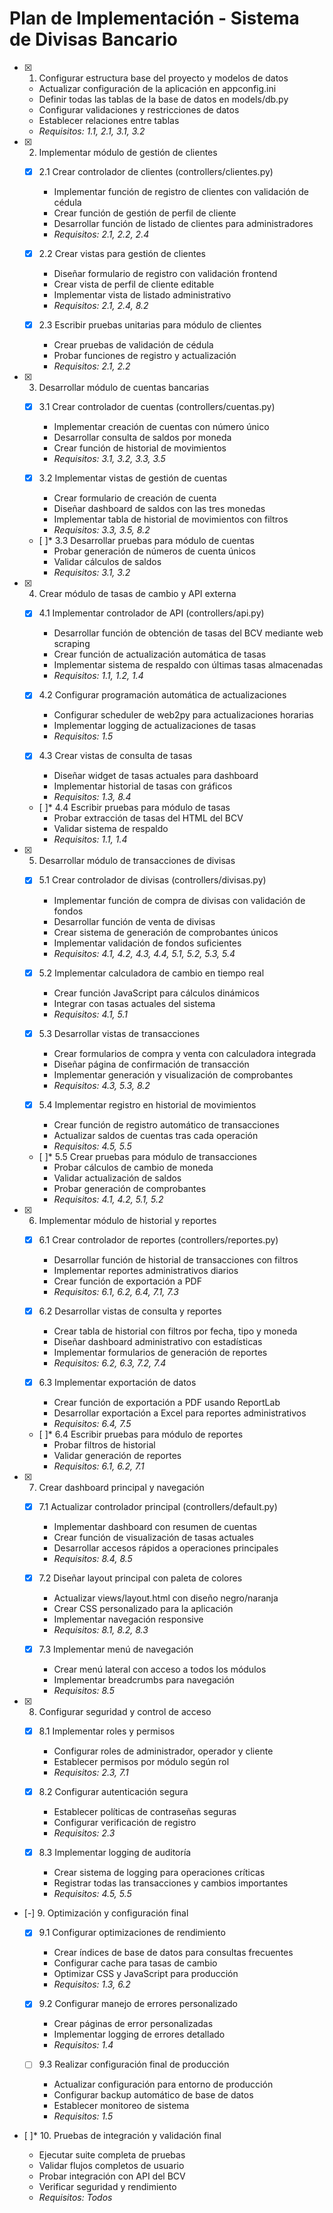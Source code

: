 # Plan de Implementación - Sistema de Divisas Bancario

- [x] 1. Configurar estructura base del proyecto y modelos de datos






  - Actualizar configuración de la aplicación en appconfig.ini
  - Definir todas las tablas de la base de datos en models/db.py
  - Configurar validaciones y restricciones de datos
  - Establecer relaciones entre tablas
  - _Requisitos: 1.1, 2.1, 3.1, 3.2_

- [x] 2. Implementar módulo de gestión de clientes





  - [x] 2.1 Crear controlador de clientes (controllers/clientes.py)


    - Implementar función de registro de clientes con validación de cédula
    - Crear función de gestión de perfil de cliente
    - Desarrollar función de listado de clientes para administradores
    - _Requisitos: 2.1, 2.2, 2.4_

  - [x] 2.2 Crear vistas para gestión de clientes


    - Diseñar formulario de registro con validación frontend
    - Crear vista de perfil de cliente editable
    - Implementar vista de listado administrativo
    - _Requisitos: 2.1, 2.4, 8.2_

  - [x] 2.3 Escribir pruebas unitarias para módulo de clientes







    - Crear pruebas de validación de cédula
    - Probar funciones de registro y actualización
    - _Requisitos: 2.1, 2.2_

- [x] 3. Desarrollar módulo de cuentas bancarias





  - [x] 3.1 Crear controlador de cuentas (controllers/cuentas.py)


    - Implementar creación de cuentas con número único
    - Desarrollar consulta de saldos por moneda
    - Crear función de historial de movimientos
    - _Requisitos: 3.1, 3.2, 3.3, 3.5_

  - [x] 3.2 Implementar vistas de gestión de cuentas


    - Crear formulario de creación de cuenta
    - Diseñar dashboard de saldos con las tres monedas
    - Implementar tabla de historial de movimientos con filtros
    - _Requisitos: 3.3, 3.5, 8.2_

  - [ ]* 3.3 Desarrollar pruebas para módulo de cuentas
    - Probar generación de números de cuenta únicos
    - Validar cálculos de saldos
    - _Requisitos: 3.1, 3.2_

- [x] 4. Crear módulo de tasas de cambio y API externa





  - [x] 4.1 Implementar controlador de API (controllers/api.py)


    - Desarrollar función de obtención de tasas del BCV mediante web scraping
    - Crear función de actualización automática de tasas
    - Implementar sistema de respaldo con últimas tasas almacenadas
    - _Requisitos: 1.1, 1.2, 1.4_

  - [x] 4.2 Configurar programación automática de actualizaciones


    - Configurar scheduler de web2py para actualizaciones horarias
    - Implementar logging de actualizaciones de tasas
    - _Requisitos: 1.5_

  - [x] 4.3 Crear vistas de consulta de tasas


    - Diseñar widget de tasas actuales para dashboard
    - Implementar historial de tasas con gráficos
    - _Requisitos: 1.3, 8.4_

  - [ ]* 4.4 Escribir pruebas para módulo de tasas
    - Probar extracción de tasas del HTML del BCV
    - Validar sistema de respaldo
    - _Requisitos: 1.1, 1.4_

- [x] 5. Desarrollar módulo de transacciones de divisas





  - [x] 5.1 Crear controlador de divisas (controllers/divisas.py)


    - Implementar función de compra de divisas con validación de fondos
    - Desarrollar función de venta de divisas
    - Crear sistema de generación de comprobantes únicos
    - Implementar validación de fondos suficientes
    - _Requisitos: 4.1, 4.2, 4.3, 4.4, 5.1, 5.2, 5.3, 5.4_

  - [x] 5.2 Implementar calculadora de cambio en tiempo real


    - Crear función JavaScript para cálculos dinámicos
    - Integrar con tasas actuales del sistema
    - _Requisitos: 4.1, 5.1_

  - [x] 5.3 Desarrollar vistas de transacciones


    - Crear formularios de compra y venta con calculadora integrada
    - Diseñar página de confirmación de transacción
    - Implementar generación y visualización de comprobantes
    - _Requisitos: 4.3, 5.3, 8.2_

  - [x] 5.4 Implementar registro en historial de movimientos


    - Crear función de registro automático de transacciones
    - Actualizar saldos de cuentas tras cada operación
    - _Requisitos: 4.5, 5.5_

  - [ ]* 5.5 Crear pruebas para módulo de transacciones
    - Probar cálculos de cambio de moneda
    - Validar actualización de saldos
    - Probar generación de comprobantes
    - _Requisitos: 4.1, 4.2, 5.1, 5.2_

- [x] 6. Implementar módulo de historial y reportes





  - [x] 6.1 Crear controlador de reportes (controllers/reportes.py)


    - Desarrollar función de historial de transacciones con filtros
    - Implementar reportes administrativos diarios
    - Crear función de exportación a PDF
    - _Requisitos: 6.1, 6.2, 6.4, 7.1, 7.3_

  - [x] 6.2 Desarrollar vistas de consulta y reportes


    - Crear tabla de historial con filtros por fecha, tipo y moneda
    - Diseñar dashboard administrativo con estadísticas
    - Implementar formularios de generación de reportes
    - _Requisitos: 6.2, 6.3, 7.2, 7.4_

  - [x] 6.3 Implementar exportación de datos

    - Crear función de exportación a PDF usando ReportLab
    - Desarrollar exportación a Excel para reportes administrativos
    - _Requisitos: 6.4, 7.5_

  - [ ]* 6.4 Escribir pruebas para módulo de reportes
    - Probar filtros de historial
    - Validar generación de reportes
    - _Requisitos: 6.1, 6.2, 7.1_

- [x] 7. Crear dashboard principal y navegación




  - [x] 7.1 Actualizar controlador principal (controllers/default.py)


    - Implementar dashboard con resumen de cuentas
    - Crear función de visualización de tasas actuales
    - Desarrollar accesos rápidos a operaciones principales
    - _Requisitos: 8.4, 8.5_

  - [x] 7.2 Diseñar layout principal con paleta de colores


    - Actualizar views/layout.html con diseño negro/naranja
    - Crear CSS personalizado para la aplicación
    - Implementar navegación responsive
    - _Requisitos: 8.1, 8.2, 8.3_

  - [x] 7.3 Implementar menú de navegación


    - Crear menú lateral con acceso a todos los módulos
    - Implementar breadcrumbs para navegación
    - _Requisitos: 8.5_

- [x] 8. Configurar seguridad y control de acceso





  - [x] 8.1 Implementar roles y permisos


    - Configurar roles de administrador, operador y cliente
    - Establecer permisos por módulo según rol
    - _Requisitos: 2.3, 7.1_

  - [x] 8.2 Configurar autenticación segura


    - Establecer políticas de contraseñas seguras
    - Configurar verificación de registro
    - _Requisitos: 2.3_

  - [x] 8.3 Implementar logging de auditoría


    - Crear sistema de logging para operaciones críticas
    - Registrar todas las transacciones y cambios importantes
    - _Requisitos: 4.5, 5.5_

- [-] 9. Optimización y configuración final



  - [x] 9.1 Configurar optimizaciones de rendimiento


    - Crear índices de base de datos para consultas frecuentes
    - Configurar cache para tasas de cambio
    - Optimizar CSS y JavaScript para producción
    - _Requisitos: 1.3, 6.2_

  - [x] 9.2 Configurar manejo de errores personalizado





    - Crear páginas de error personalizadas
    - Implementar logging de errores detallado
    - _Requisitos: 1.4_

  - [ ] 9.3 Realizar configuración final de producción
    - Actualizar configuración para entorno de producción
    - Configurar backup automático de base de datos
    - Establecer monitoreo de sistema
    - _Requisitos: 1.5_

- [ ]* 10. Pruebas de integración y validación final
  - Ejecutar suite completa de pruebas
  - Validar flujos completos de usuario
  - Probar integración con API del BCV
  - Verificar seguridad y rendimiento
  - _Requisitos: Todos_